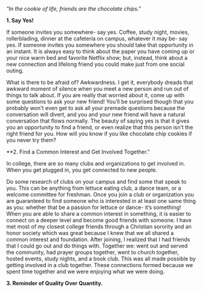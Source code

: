 *"In the cookie of life, friends are the chocolate chips."*


**1. Say Yes!**

If someone invites you somewhere- say yes. Coffee, study night, movies, rollerblading, dinner at the cafeteria on campus, whatever it may be- say yes. If someone invites you somewhere you should take that opportunity in an instant. It is always easy to think about the paper you have coming up or your nice warm bed and favorite Netflix show; but, instead, think about a new connection and lifelong friend you could make just from one social outing.

What is there to be afraid of? Awkwardness. I get it, everybody dreads that awkward moment of silence when you meet a new person and run out of things to talk about. If you are really that worried about it, come up with some questions to ask your new friend! You’ll be surprised though that you probably won't even get to ask all your premade questions because the conversation will divert, and you and your new friend will have a natural conversation that flows normally. 
The beauty of saying yes is that it gives you an opportunity to find a friend, or even realize that this person isn’t the right friend for you. 
How will you know if you like chocolate chip cookies if you never try them?

**2. Find a Common Interest and Get Involved Together."

In college, there are so many clubs and organizations to get involved in. When you get plugged in, you get connected to new people. 

Do some research of clubs on your campus and find some that speak to you. This can be anything from lettuce eating club, a dance team, or a welcome committee for freshman. Once you join a club or organization you are guaranteed to find someone who is interested in at least one same thing as you: whether that be a passion for lettuce or dance- it’s something! When you are able to share a common interest in something, it is easier to connect on a deeper level and become good friends with someone.
I have met most of my closest college friends through a Christian sorority and an honor society which was great because I knew that we all shared a common interest and foundation. After joining, I realized that I had friends that I could go out and do things with. Together we: went out and served the community, had prayer groups together, went to church together, hosted events, study nights, and a book club. This was all made possible by getting involved in a club together. These connections formed because we spent time together and we were enjoying what we were doing. 

**3. Reminder of Quality Over Quantity.**

